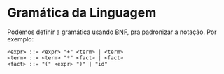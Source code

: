 # Gramática da Linguagem

Podemos definir a gramática usando [BNF](https://en.wikipedia.org/wiki/Backus%E2%80%93Naur_form), pra padronizar a notação.
Por exemplo:

```
<expr> ::= <expr> "+" <term> | <term>
<term> ::= <term> "*" <fact> | <fact>
<fact> ::= "(" <expr> ")" | "id"
```
